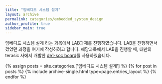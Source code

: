 ```yaml
---
title: "임베디드 시스템 설계"
layout: archive
permalink: categories/embedded_system_design
author_profile: true
sidebar_main: true
---
```


<p>
임베디드 시스템 설계 라는 과목에서 LAB과제를 진행하였습니다. LAB을 진행하면서 겼었던 과정을 여기에 작성하려고 합니다. 해당과목에서 LAB을 진행할 때, 대만의 terasic 사에서 개발한 <a href="https://www.terasic.com.tw/cgi-bin/page/archive.pl?Language=English&No=836" target="_blank">de1-soc board</a>를 사용하였습니다. 
<p>

{% assign posts = site.categories.['임베디드 시스템 설계'] %}
{% for post in posts %} {% include archive-single.html type=page.entries_layout %} {% endfor %}

